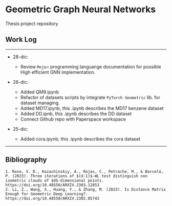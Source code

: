 # Geometric Graph Neural Networks

Thesis project repository

## Work Log
***
- 28-dic:
    - Review `Mojo🔥` programming languange documentation for possible High efficient GNN implementation.
      
- 26-dic: 
    - Added QM9.ipynb
    - Refactor of datasets scripts by integrate `PyTorch Geometric` lib. for dataset managing.
    - Added MD17.ipynb, this .ipynb describes the MD17 benzene dataset
    - Added DD.ipnb, this .ipynb describes the DD dataset
    - Connect Github repo with Paperspace workspace

- 25-dic:
    - Added cora.ipynb, this .ipynb describes the cora dataset

***

## Bibliography

    1. Rose, V. D., Kozachinskiy, A., Rojas, C., Petrache, M., & Barceló, P. (2023). Three iterations of $(d-1)$-WL test distinguish non isometric clouds of $d$-dimensional points. https://doi.org/10.48550/ARXIV.2303.12853
    2. Li, Z., Wang, X., Huang, Y., & Zhang, M. (2023). Is Distance Matrix Enough for Geometric Deep Learning?. https://doi.org/10.48550/ARXIV.2302.05743
